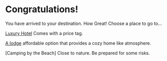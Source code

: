 # Congratulations!

You have arrived to your destination. How Great! Choose a place to go to…

[Luxury Hotel](luxury-hotel.md) Comes with a price tag.

[A lodge]() affordable option that provides a cozy home like atmosphere.

[Camping by the Beach] Close to nature. Be prepared for some risks.
